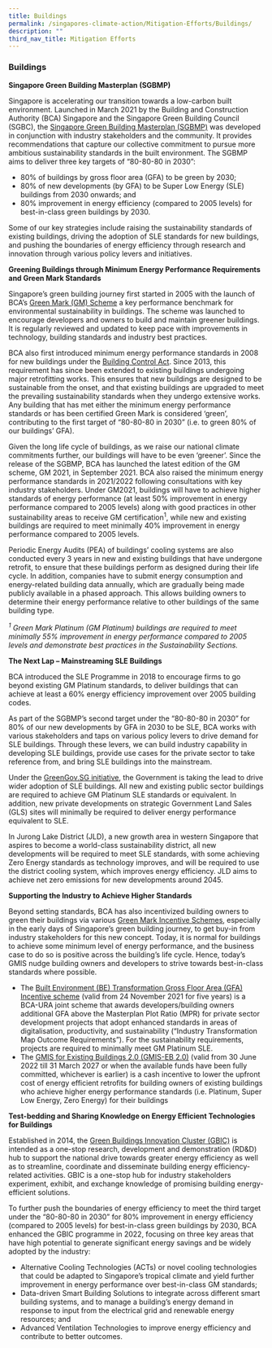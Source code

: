 ```yaml
---
title: Buildings
permalink: /singapores-climate-action/Mitigation-Efforts/Buildings/
description: ""
third_nav_title: Mitigation Efforts
---
```

### Buildings

**Singapore Green Building Masterplan (SGBMP)**

Singapore is accelerating our transition towards a low-carbon built environment. Launched in March 2021 by the Building and Construction Authority (BCA) Singapore and the Singapore Green Building Council (SGBC), the [Singapore Green Building Masterplan (SGBMP)](https://www1.bca.gov.sg/buildsg/sustainability/green-building-masterplans) was developed in conjunction with industry stakeholders and the community. It provides recommendations that capture our collective commitment to pursue more ambitious sustainability standards in the built environment. The SGBMP aims to deliver three key targets of “80-80-80 in 2030”: 

* 80% of buildings by gross floor area (GFA) to be green by 2030;
* 80% of new developments (by GFA) to be Super Low Energy (SLE) buildings from 2030 onwards; and
* 80% improvement in energy efficiency (compared to 2005 levels) for best-in-class green buildings by 2030.

Some of our key strategies include raising the sustainability standards of existing buildings, driving the adoption of SLE standards for new buildings, and pushing the boundaries of energy efficiency through research and innovation through various policy levers and initiatives.

**Greening Buildings through Minimum Energy Performance Requirements and Green Mark Standards**

Singapore’s green building journey first started in 2005 with the launch of BCA’s [Green Mark (GM) Scheme](https://www1.bca.gov.sg/buildsg/sustainability/green-mark-certification-scheme) a key performance benchmark for environmental sustainability in buildings. The scheme was launched to encourage developers and owners to build and maintain greener buildings. It is regularly reviewed and updated to keep pace with improvements in technology, building standards and industry best practices.

BCA also first introduced minimum energy performance standards in 2008 for new buildings under the [Building Control Act](https://www1.bca.gov.sg/regulatory-info/legislation-on-environmental-sustainability-for-buildings). Since 2013, this requirement has since been extended to existing buildings undergoing major retrofitting works. This ensures that new buildings are designed to be sustainable from the onset, and that existing buildings are upgraded to meet the prevailing sustainability standards when they undergo extensive works. Any building that has met either the minimum energy performance standards or has been certified Green Mark is considered ‘green’, contributing to the first target of “80-80-80 in 2030” (i.e. to green 80% of our buildings’ GFA).

Given the long life cycle of buildings, as we raise our national climate commitments further, our buildings will have to be even ‘greener’. Since the release of the SGBMP, BCA has launched the latest edition of the GM scheme, GM 2021, in September 2021. BCA also raised the minimum energy performance standards in 2021/2022 following consultations with key industry stakeholders. Under GM2021, buildings will have to achieve higher standards of energy performance (at least 50% improvement in energy performance compared to 2005 levels) along with good practices in other sustainability areas to receive GM certification<sup>1</sup>, while new and existing buildings are required to meet minimally 40% improvement in energy performance compared to 2005 levels.

Periodic Energy Audits (PEA) of buildings’ cooling systems are also conducted every 3 years in new and existing buildings that have undergone retrofit, to ensure that these buildings perform as designed during their life cycle. In addition, companies have to submit energy consumption and energy-related building data annually, which are gradually being made publicly available in a phased approach. This allows building owners to determine their energy performance relative to other buildings of the same building type.

*<sup>1</sup> Green Mark Platinum (GM Platinum) buildings are required to meet minimally 55% improvement in energy performance compared to 2005 levels and demonstrate best practices in the Sustainability Sections.*

**The Next Lap – Mainstreaming SLE Buildings**

BCA introduced the SLE Programme in 2018 to encourage firms to go beyond existing GM Platinum standards, to deliver buildings that can achieve at least a 60% energy efficiency improvement over 2005 building codes.

As part of the SGBMP’s second target under the “80-80-80 in 2030” for 80% of our new developments by GFA in 2030 to be SLE, BCA works with various stakeholders and taps on various policy levers to drive demand for SLE buildings. Through these levers, we can build industry capability in developing SLE buildings, provide use cases for the private sector to take reference from, and bring SLE buildings into the mainstream.

Under the [GreenGov.SG initiative](https://www.greenplan.gov.sg/key-focus-areas/green-government/), the Government is taking the lead to drive wider adoption of SLE buildings. All new and existing public sector buildings are required to achieve GM Platinum SLE standards or equivalent. In addition, new private developments on strategic Government Land Sales (GLS) sites will minimally be required to deliver energy performance equivalent to SLE.

In Jurong Lake District (JLD), a new growth area in western Singapore that aspires to become a world-class sustainability district, all new developments will be required to meet SLE standards, with some achieving Zero Energy standards as technology improves, and will be required to use the district cooling system, which improves energy efficiency. JLD aims to achieve net zero emissions for new developments around 2045.

**Supporting the Industry to Achieve Higher Standards**

Beyond setting standards, BCA has also incentivized building owners to green their buildings via various [Green Mark Incentive Schemes](https://www1.bca.gov.sg/buildsg/sustainability/green-mark-certification-scheme), especially in the early days of Singapore’s green building journey, to get buy-in from industry stakeholders for this new concept. Today, it is normal for buildings to achieve some minimum level of energy performance, and the business case to do so is positive across the building’s life cycle. Hence, today’s GMIS nudge building owners and developers to strive towards best-in-class standards where possible.

* The [Built Environment (BE) Transformation Gross Floor Area (GFA) Incentive scheme](https://www1.bca.gov.sg/buildsg/sustainability/green-mark-incentive-schemes/built-environment-transformation-gross-floor-area-incentive-scheme) (valid from 24 November 2021 for five years) is a BCA-URA joint scheme that awards developers/building owners additional GFA above the Masterplan Plot Ratio (MPR) for private sector development projects that adopt enhanced standards in areas of digitalisation, productivity, and sustainability (“Industry Transformation Map Outcome Requirements”). For the sustainability requirements, projects are required to minimally meet GM Platinum SLE.
* The [GMIS for Existing Buildings 2.0 (GMIS-EB 2.0)](https://www1.bca.gov.sg/buildsg/sustainability/green-mark-incentive-schemes/green-mark-incentive-scheme-for-existing-buildings-2.0) (valid from 30 June 2022 till 31 March 2027 or when the available funds have been fully committed, whichever is earlier) is a cash incentive to lower the upfront cost of energy efficient retrofits for building owners of existing buildings who achieve higher energy performance standards (i.e. Platinum, Super Low Energy, Zero Energy) for their buildings

**Test-bedding and Sharing Knowledge on Energy Efficient Technologies for Buildings**

Established in 2014, the [Green Buildings Innovation Cluster (GBIC)](https://www1.bca.gov.sg/buildsg/buildsg-transformation-fund/green-buildings-innovation-cluster-gbic-programme) is intended as a one-stop research, development and demonstration (RD&D) hub to support the national drive towards greater energy efficiency as well as to streamline, coordinate and disseminate building energy efficiency-related activities. GBIC is a one-stop hub for industry stakeholders experiment, exhibit, and exchange knowledge of promising building energy-efficient solutions.

To further push the boundaries of energy efficiency to meet the third target under the “80-80-80 in 2030” for 80% improvement in energy efficiency (compared to 2005 levels) for best-in-class green buildings by 2030, BCA enhanced the GBIC programme in 2022, focusing on three key areas that have high potential to generate significant energy savings and be widely adopted by the industry:

* Alternative Cooling Technologies (ACTs) or novel cooling technologies that could be adapted to Singapore’s tropical climate and yield further improvement in energy performance over best-in-class GM standards;
* Data-driven Smart Building Solutions to integrate across different smart building systems, and to manage a building’s energy demand in response to input from the electrical grid and renewable energy resources; and
* Advanced Ventilation Technologies to improve energy efficiency and contribute to better outcomes.